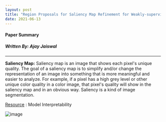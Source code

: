 ```yaml
---
layout: post
title: "Region Proposals for Saliency Map Refinement for Weakly-supervised Disease Localisation and Classification"
date: 2021-06-13
---
```


#### Paper Summary
##### Written By: Ajay Jaiswal
------------------

**Saliency Map:** Saliency map is an image that shows each pixel's unique quality. The goal of a saliency map is to simplify and/or change the representation of an image into something that is more meaningful and easier to analyze. For example, if a pixel has a high grey level or other unique color quality in a color image, that pixel's quality will show in the saliency map and in an obvious way. Saliency is a kind of image segmentation. 

[Resource](https://christophm.github.io/interpretable-ml-book/pixel-attribution.html) : Model Interpretability 

![image](https://user-images.githubusercontent.com/6660499/121826281-96073d80-cc7c-11eb-97de-54530a0fb16f.png)

